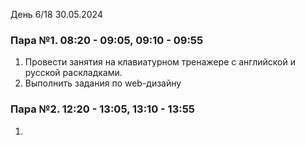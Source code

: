День 6/18 30.05.2024
### Пара №1. 08:20 - 09:05, 09:10 - 09:55
1. Провести занятия на клавиатурном тренажере с английской и русской раскладками. 
2. Выполнить задания по web-дизайну 
### Пара №2. 12:20 - 13:05, 13:10 - 13:55
1.
